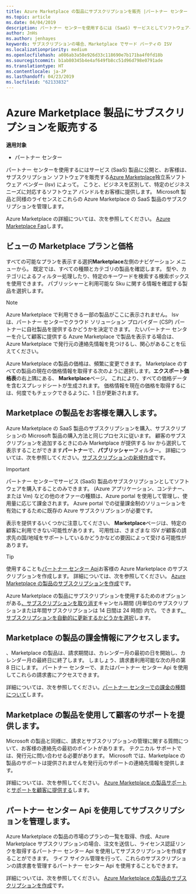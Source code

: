 ```yaml
---
title: Azure Marketplace の製品にサブスクリプションを販売 |パートナー センター
ms.topic: article
ms.date: 04/04/2019
description: パートナー センターを使用するには (SaaS) サービスとしてソフトウェアへのサブスクリプションを顧客に販売する製品は独立系ソフトウェア ベンダー (Isv) によって、Azure Marketplace に公開します。
author: JnHs
ms.author: jenhayes
keywords: サブスクリプションの場合、Marketplace でサード パーティの ISV
ms.localizationpriority: medium
ms.openlocfilehash: a086ab3a58e926d33c118690e7b171ba4f0fd18b
ms.sourcegitcommit: b1ab80345b4e4af649fb8cc51d96d798e0791ade
ms.translationtype: HT
ms.contentlocale: ja-JP
ms.lasthandoff: 04/23/2019
ms.locfileid: "62133832"
---
```

# <a name="sell-subscriptions-to-azure-marketplace-products"></a>Azure Marketplace 製品にサブスクリプションを販売する

**適用対象**

- パートナー センター

パートナー センターを使用するにはサービス (SaaS) 製品に公開と、お客様は、サブスクリプション ソフトウェアを販売する[Azure Marketplace](https://azuremarketplace.microsoft.com/marketplace)独立系ソフトウェア ベンダー (Isv) によって。 こうと、ビジネスを区別して、特定のビジネス ニーズに対応するソフトウェア バンドルをお客様に提供します。 Microsoft 製品と同様のライセンスとこれらの Azure Marketplace の SaaS 製品のサブスクリプションを管理します。

Azure Marketplace の詳細については、次を参照してください。 [Azure Marketplace Faq](https://docs.microsoft.com/azure/marketplace/marketplace-faq-publisher-guide)します。

## <a name="view-marketplace-offers-and-pricing"></a>ビューの Marketplace プランと価格

すべての可能なプランを表示する選択**Marketplace**左側のナビゲーション メニューから。 既定では、すべての種類とカテゴリの製品を確認します。 型や、カテゴリによるフィルター処理したり、特定のキーワードを検索する検索ボックスを使用できます。 パブリッシャーと利用可能な Sku に関する情報を確認する製品を選択します。

> [!NOTE]
> Azure Marketplace で利用できる一部の製品がここに表示されません。 Isv は、パートナー センターでクラウド ソリューション プロバイダー (CSP) パートナーに自社製品を提供するかどうかを決定できます。 たいパートナー センターを介して顧客に提供する Azure Marketplace で製品を表示する場合は、Azure Marketplace で発行元の連絡先情報を見つけるし、関心があることを伝えてください。

Azure Marketplace の製品の価格は、頻繁に変更できます。 Marketplace のすべての製品の現在の価格情報を取得する次のように選択します。**エクスポート価格表**の右上隅にある、 **Marketplace**ページ。 これにより、すべての価格データを含むスプレッドシートが生成されます。 価格情報を現在の価格を取得するには、何度でもチェックできるように、1 日が更新されます。

## <a name="purchase-marketplace-products-for-your-customers"></a>Marketplace の製品をお客様を購入します。

Azure Marketplace の SaaS 製品のサブスクリプションを購入、サブスクリプションの Microsoft 製品の購入方法と同じプロセスに従います。 顧客のサブスクリプションを追加するときにのみ Marketplace が提供する Isv から選択して表示することができます**パートナー**で、**パブリッシャー**フィルター。 詳細については、次を参照してください。[サブスクリプションの新規作成](create-a-new-subscription.md)です。

> [!IMPORTANT]
> パートナー センターでサービス (SaaS) 製品のサブスクリプションとしてソフトウェアを購入することのみできます。 (Azure アプリケーション、コンテナー、または Vm) などの他のオファーの種類は、Azure portal を使用して管理し、使用量に応じて課金されます。 Azure portal での従量課金制のソリューションを有効にするために既存の Azure サブスクリプションが必要です。

表示を提供するいくつかに注意してください、 **Marketplace**ページは、特定の顧客に利用できない可能性があります。 可用性は、さまざまな ISV が顧客の請求先の国/地域をサポートしているかどうかなどの要因によって受ける可能性があります。

> [!TIP]
> 使用することも[パートナー センター Api](https://docs.microsoft.com/partner-center/develop/)お客様の Azure Marketplace のサブスクリプションを作成します。 詳細については、次を参照してください。 [Azure Marketplace の製品のサブスクリプションを作成](https://docs.microsoft.com/partner-center/develop/create-subscription-azure-marketplace-products)です。

Azure Marketplace の製品にサブスクリプションを使用するためのオプションがある[、サブスクリプションを取り消す](https://docs.microsoft.com/partner-center/create-a-new-subscription#cancel-a-subscription)キャンセル期間 (月単位のサブスクリプションまたは年間サブスクリプションは 14 日間は 24 時間) 内で。 できます[、サブスクリプションを自動的に更新するかどうかを選択](https://docs.microsoft.com/partner-center/create-a-new-subscription#choose-whether-to-automatically-renew-an-azure-marketplace-subscription)します。

## <a name="access-billing-info-for-marketplace-products"></a>Marketplace の製品の課金情報にアクセスします。

、Marketplace の製品は、請求期間は、カレンダー月の最初の日を開始し、カレンダー月の最終日に終了します。 しましょう、請求書利用可能な次の月の第 8 日にします。 パートナー センターで、またはパートナー センター Api を使用してこれらの請求書にアクセスできます。

詳細については、次を参照してください。[パートナー センターでの課金の種類について](https://docs.microsoft.com/partner-center/billing-different-types#billing-for-one-time-and-select-recurring-charges)します。

## <a name="provide-support-for-customers-using-marketplace-products"></a>Marketplace の製品を使用して顧客のサポートを提供します。

Microsoft の製品と同様に、請求とサブスクリプションの管理に関する質問について、お客様の連絡先の最初のポイントがあります。 テクニカル サポートでは、発行元に問い合わせる必要があります。 Microsoft では、Marketplace の製品のサポートは提供されませんを発行元のサポートの連絡先情報を提供します。

詳細については、次を参照してください。 [Azure Marketplace の製品サポート](https://docs.microsoft.com/partner-center/report-problems-on-behalf-of-a-customer#support-for-azure-marketplace-products)と[サポートを顧客に提供する](https://docs.microsoft.com/partner-center/customer-support)します。

## <a name="manage-subscriptions-using-partner-center-apis"></a>パートナー センター Api を使用してサブスクリプションを管理します。

Azure Marketplace の製品の市場のプランの一覧を取得、作成、Azure Marketplace サブスクリプションの場合、注文を送信し、ライセンス認証リンクを取得するパートナー センター Api を使用してサブスクリプションを作成することができます。 ライフ サイクル管理を行って、これらのサブスクリプションの請求書を管理するパートナー センター Api を使用することもできます。

詳細については、次を参照してください。 [Azure Marketplace の製品のサブスクリプションを作成](https://docs.microsoft.com/partner-center/develop/create-subscription-azure-marketplace-products)です。